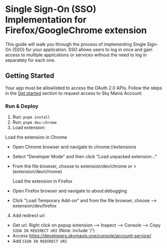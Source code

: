 # Single Sign-On (SSO) Implementation for Firefox/GoogleChrome extension

This guide will walk you through the process of implementing Single Sign-On (SSO) for your application. SSO allows users to log in once and gain access to multiple applications or services without the need to log in separately for each one.

## Getting Started

Your app must be allowlisted to access the OAuth 2.0 APIs. Follow the steps in the [Get started](https://docs.skymavis.com/docs/sma-get-started#get-started) section to request access to Sky Mavis Account.

### Run & Deploy

1. Run: `pnpm install`
2. Run: `pnpm dev:chrome`
3. Load extension:

  Load the extension in Chrome

- Open Chrome browser and navigate to chrome://extensions
- Select "Developer Mode" and then click "Load unpacked extension..."
- From the file browser, choose to extension/dev/chrome or > (extension/dev/chrome)

  Load the extension in Firefox

- Open Firefox browser and navigate to about:debugging
- Click "Load Temporary Add-on" and from the file browser, choose --> extension/dev/firefox

4. Add redirect uri

- Get uri: Right click on popup extension --> Inspect --> Console -->  Copy `SIGN IN REDIRECT URI` (Note: include '/')
- Access <https://developers.skymavis.one/console/account-service/>
- Add `SIGN IN REDIRECT URI`
